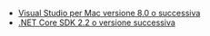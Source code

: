 * [Visual Studio per Mac versione 8.0 o successiva](https://visualstudio.microsoft.com/downloads/)
* [.NET Core SDK 2.2 o versione successiva](https://www.microsoft.com/net/download/all)
